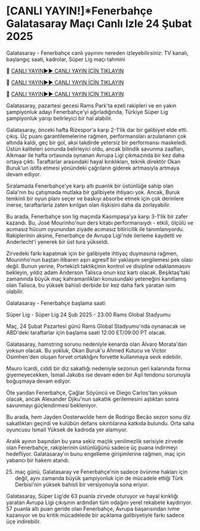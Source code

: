 # [CANLI YAYIN!]*Fenerbahçe Galatasaray Maçı Canlı Izle 24 Şubat 2025
Galatasaray - Fenerbahçe canlı yayınını nereden izleyebilirsiniz: TV kanalı, başlangıç ​​saati, kadrolar, Süper Lig maçı tahmini

🔴 [CANLI YAYIN►► CANLI YAYIN İÇİN TIKLAYIN](https://newsmaxcafe.co.uk/soccer/)

🔴 [CANLI YAYIN►► CANLI YAYIN İÇİN TIKLAYIN](https://newsmaxcafe.co.uk/soccer/)

🔴 [CANLI YAYIN►► CANLI YAYIN İÇİN TIKLAYIN](https://newsmaxcafe.co.uk/soccer/)

Galatasaray, pazartesi gecesi Rams Park'ta ezeli rakipleri ve en yakın şampiyonluk adayı Fenerbahçe'yi ağırladığında, Türkiye Süper Lig şampiyonluk yarışı belirleyici bir hal alabilir.

Galatasaray, önceki hafta Rizespor'a karşı 2-1'lik dar bir galibiyet elde etti. çıkış. Üç puanı garantilemelerine rağmen, performansları arzulananın çok altında kaldı, geç bir gol, aksi takdirde yetersiz bir performansı maskeledi. Üstün kaliteleri sonunda belirleyici oldu, ancak bilindik savunma zaafları, Alkmaar ile hafta ortasında oynanan Avrupa Ligi çıkmazında bir kez daha ortaya çıktı. Taraftarlar arasındaki hayal kırıklıkları, teknik direktör Okan Buruk'un istifa etmesi yönündeki çağrıların giderek artmasıyla artmaya devam ediyor.

Sıralamada Fenerbahçe'ye karşı altı puanlık bir üstünlüğe sahip olan Gala'nın bu çatışmada mutlaka bir galibiyete ihtiyacı yok. Ancak, Buruk temkinli bir oyun planı seçer ve baskıyı absorbe etmek için çok derinlere inerse, taraftarlarla zaten kırılgan olan ilişkisini daha da zorlayabilir.

Bu arada, Fenerbahçe son lig maçında Kasımpaşa'ya karşı 3-1'lik bir zafer kazandı. Bu, José Mourinho'nun ders kitabı performansıydı - etkili, ölçülü ve acımasız hücum oyunundan ziyade acımasız bitiricilik ile tanımlanıyordu. Rakiplerinin aksine, Fenerbahçe de Avrupa Ligi'nde ilerleme kaydetti ve Anderlecht'i yenerek bir üst tura yükseldi.

Zirvedeki farkı kapatmak için bir galibiyete ihtiyaç duymasına rağmen, Mourinho'nun baştan itibaren aşırı agresif bir yaklaşım sergilemesi pek olası değil. Bunun yerine, Portekizli taktikçinin kontrol ve disipline odaklanmasını bekleyin, yıldız adam Anderson Talisca onun koz kartı olacak. Beşiktaş'taki zamanında büyük maç kahramanlıkları konusundaki yeteneğini kanıtlamış olan Talisca, bu yüksek bahisli derbide bir kez daha fark yaratan isim olabilir.

Galatasaray - Fenerbahçe başlama saati

Süper Lig - Süper Lig
24 Şub 2025 - 23:00
Rams Global Stadyumu

Maç, 24 Şubat Pazartesi günü Rams Global Stadyumu'nda oynanacak ve ABD'deki taraftarlar için başlama saati 12:00 ET/09:00 PT olacak.

Galatasaray, hamstring sorunu nedeniyle kenarda olan Álvaro Morata'dan yoksun olacak. Bu yokluk, Okan Buruk'u Ahmed Kutucu ve Victor Osimhen'den oluşan forvet ortaklığını forvette kullanmaya sevk edebilir.

Mauro Icardi, ciddi bir diz sakatlığı nedeniyle sezonun geri kalanında forma giyemeyecekken, Ismail Jakobs ise devam eden bir Aşil tendonu sorunuyla boğuşmaya devam ediyor.

Öte yandan Fenerbahçe, Çağlar Söyüncü ve Diego Carlos'tan yoksun olacak, ancak Alexander Djiku'nun sakatlık gerilemesini aştıktan sonra savunmayı güçlendirmesi bekleniyor.

Bu arada, hem Jayden Oosterwolde hem de Rodrigo Becão sezon sonu diz sakatlıkları geçirdi ve kulübün defans sıkıntılarına katkıda bulundu. Orta saha oyuncusu Ismail Yüksek de kadroda yer alamıyor.

Aralık ayının başından bu yana sekiz maçlık yenilmezlik serisiyle zirvede olan Fenerbahçe, rakiplerinin üstünlüğünü sadece üç puana indirmeyi hedefliyor. Galatasaray'ın bunu engelleme girişimlerine rağmen, maç için yabancı bir hakem atandı.

25. maç günü, Galatasaray ve Fenerbahçe'nin sadece övünme hakları için değil, aynı zamanda büyük şampiyonluk için de mücadele ettiği Türk Derbisi'nin yüksek bahisli bir versiyonuyla sona eriyor.

Galatasaray, Süper Lig'de 63 puanla zirvede oturuyor ve hayal kırıklığı yaratan Avrupa Ligi çıkışının ardından tüm odağını yerel rekabete kaydırıyor. 57 puanla altı puan geride olan Fenerbahçe, Avrupa başarısından ivme kazanıyor ve bu kritik mücadelede bir açıklama galibiyetiyle farkı sadece üçe indirebilir.
